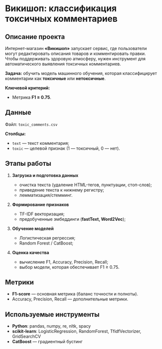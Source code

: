 # Викишоп: классификация токсичных комментариев  

##  Описание проекта  
Интернет-магазин **«Викишоп»** запускает сервис, где пользователи могут редактировать описания товаров и комментировать правки.  
Чтобы поддерживать здоровую атмосферу, нужен инструмент для автоматического выявления токсичных комментариев.  

**Задача:** обучить модель машинного обучения, которая классифицирует комментарии как **токсичные** или **нетоксичные**.  

**Ключевой критерий:**  
- Метрика **F1 ≥ 0.75**.  



##  Данные  
Файл: `toxic_comments.csv`  

**Столбцы:**  
- `text` — текст комментария;  
- `toxic` — целевой признак (1 — токсичный, 0 — нет).  



##  Этапы работы  
1. **Загрузка и подготовка данных**  
   - очистка текста (удаление HTML-тегов, пунктуации, стоп-слов);  
   - приведение текста к нижнему регистру;  
   - лемматизация/стемминг.  

2. **Формирование признаков**  
   - TF-IDF векторизация;  
   - предобученные эмбеддинги (**fastText, Word2Vec**);  

3. **Обучение моделей**  
   - Логистическая регрессия;  
   - Random Forest / CatBoost;  

4. **Оценка качества**  
   - вычисление F1, Accuracy, Precision, Recall;  
   - выбор модели, которая обеспечивает F1 ≥ 0.75.  



## Метрики  
- **F1-score** — основная метрика (баланс точности и полноты).  
- Accuracy, Precision, Recall — дополнительные метрики.  


##  Используемые инструменты  
- **Python**: pandas, numpy, re, nltk, spacy  
- **scikit-learn**: LogisticRegression, RandomForest, TfidfVectorizer, GridSearchCV  
- **CatBoost** — градиентный бустинг  



